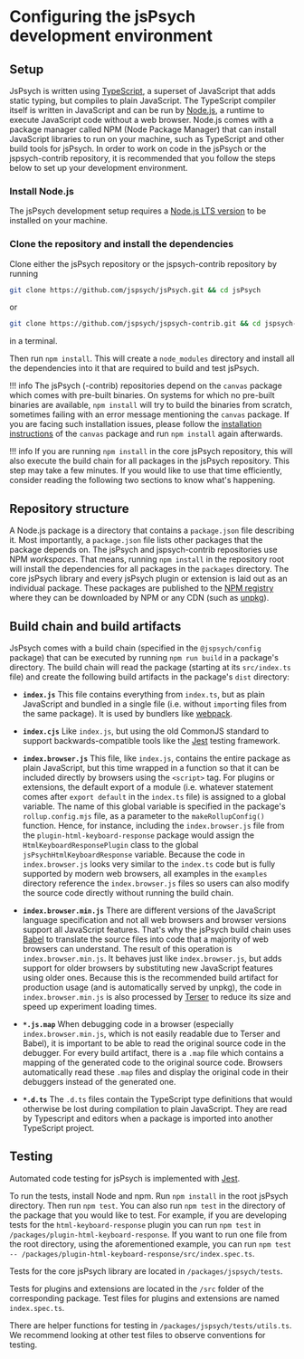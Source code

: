 # Configuring the jsPsych development environment

## Setup

JsPsych is written using [TypeScript](https://www.typescriptlang.org/), a superset of JavaScript that adds static typing, but compiles to plain JavaScript.
The TypeScript compiler itself is written in JavaScript and can be run by [Node.js](https://nodejs.org/en/), a runtime to execute JavaScript code without a web browser.
Node.js comes with a package manager called NPM (Node Package Manager) that can install JavaScript libraries to run on your machine, such as TypeScript and other build tools for jsPsych.
In order to work on code in the jsPsych or the jspsych-contrib repository, it is recommended that you follow the steps below to set up your development environment.

### Install Node.js

The jsPsych development setup requires a [Node.js LTS version](https://nodejs.org/en/download/) to be installed on your machine.

### Clone the repository and install the dependencies

Clone either the jsPsych repository or the jspsych-contrib repository by running

```sh
git clone https://github.com/jspsych/jsPsych.git && cd jsPsych
```

or

```sh
git clone https://github.com/jspsych/jspsych-contrib.git && cd jspsych-contrib
```
in a terminal.

Then run `npm install`.
This will create a `node_modules` directory and install all the dependencies into it that are required to build and test jsPsych.

!!! info
    The jsPsych (-contrib) repositories depend on the `canvas` package which comes with pre-built binaries.
    On systems for which no pre-built binaries are available, `npm install` will try to build the binaries from scratch, sometimes failing with an error message mentioning the `canvas` package.
    If you are facing such installation issues, please follow the [installation instructions](https://github.com/Automattic/node-canvas/wiki#installation-guides) of the `canvas` package and run `npm install` again afterwards.

!!! info
    If you are running `npm install` in the core jsPsych repository, this will also execute the build chain for all packages in the jsPsych repository.
    This step may take a few minutes.
    If you would like to use that time efficiently, consider reading the following two sections to know what's happening.

## Repository structure

A Node.js package is a directory that contains a `package.json` file describing it.
Most importantly, a `package.json` file lists other packages that the package depends on.
The jsPsych and jspsych-contrib repositories use NPM *workspaces*.
That means, running `npm install` in the repository root will install the dependencies for all packages in the `packages` directory.
The core jsPsych library and every jsPsych plugin or extension is laid out as an individual package.
These packages are published to the [NPM registry](https://www.npmjs.com/) where they can be downloaded by NPM or any CDN (such as [unpkg](https://unpkg.com/)).

## Build chain and build artifacts

JsPsych comes with a build chain (specified in the `@jspsych/config` package) that can be executed by running `npm run build` in a package's directory.
The build chain will read the package (starting at its `src/index.ts` file) and create the following build artifacts in the package's `dist` directory:

* **`index.js`** 
  This file contains everything from `index.ts`, but as plain JavaScript and bundled in a single file (i.e. without `import`ing files from the same package).
  It is used by bundlers like [webpack](https://webpack.js.org/).

* **`index.cjs`**
  Like `index.js`, but using the old CommonJS standard to support backwards-compatible tools like the [Jest](https://jestjs.io/) testing framework.

* **`index.browser.js`**
  This file, like `index.js`, contains the entire package as plain JavaScript, but this time wrapped in a function so that it can be included directly by browsers using the `<script>` tag.
  For plugins or extensions, the default export of a module (i.e. whatever statement comes after `export default` in the `index.ts` file) is assigned to a global variable.
  The name of this global variable is specified in the package's `rollup.config.mjs` file, as a parameter to the `makeRollupConfig()` function.
  Hence, for instance, including the `index.browser.js` file from the `plugin-html-keyboard-response` package would assign the `HtmlKeyboardResponsePlugin` class to the global `jsPsychHtmlKeyboardResponse` variable.
  Because the code in `index.browser.js` looks very similar to the `index.ts` code but is fully supported by modern web browsers, all examples in the `examples` directory reference the `index.browser.js` files so users can also modify the source code directly without running the build chain.

* **`index.browser.min.js`**
  There are different versions of the JavaScript language specification and not all web browsers and browser versions support all JavaScript features.
  That's why the jsPsych build chain uses [Babel](https://babeljs.io/) to translate the source files into code that a majority of web browsers can understand.
  The result of this operation is `index.browser.min.js`.
  It behaves just like `index.browser.js`, but adds support for older browsers by substituting new JavaScript features using older ones.
  Because this is the recommended build artifact for production usage (and is automatically served by unpkg), the code in `index.browser.min.js` is also processed by [Terser](https://terser.org/) to reduce its size and speed up experiment loading times.

* **`*.js.map`**
  When debugging code in a browser (especially `index.browser.min.js`, which is not easily readable due to Terser and Babel), it is important to be able to read the original source code in the debugger.
  For every build artifact, there is a `.map` file which contains a mapping of the generated code to the original source code.
  Browsers automatically read these `.map` files and display the original code in their debuggers instead of the generated one.

* **`*.d.ts`**
  The `.d.ts` files contain the TypeScript type definitions that would otherwise be lost during compilation to plain JavaScript.
  They are read by Typescript and editors when a package is imported into another TypeScript project.


## Testing

Automated code testing for jsPsych is implemented with [Jest](https://jestjs.io/). 

To run the tests, install Node and npm. Run `npm install` in the root jsPsych directory. Then run `npm test`. You can also run `npm test` in the directory of the package that you would like to test. For example, if you are developing tests for the `html-keyboard-response` plugin you can run `npm test` in `/packages/plugin-html-keyboard-response`. If you want to run one file from the root directory, using the aforementioned example, you can run `npm test -- /packages/plugin-html-keyboard-response/src/index.spec.ts`.

Tests for the core jsPsych library are located in `/packages/jspsych/tests`.

Tests for plugins and extensions are located in the `/src` folder of the corresponding package. Test files for plugins and extensions are named `index.spec.ts`.

There are helper functions for testing in `/packages/jspsych/tests/utils.ts`. We recommend looking at other test files to observe conventions for testing.
